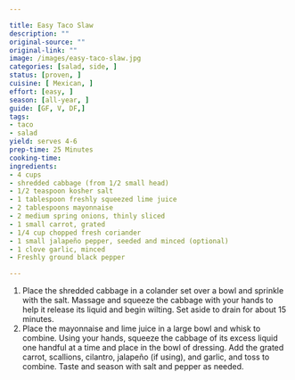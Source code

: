 ```yaml
---

title: Easy Taco Slaw
description: ""
original-source: ""
original-link: ""
image: /images/easy-taco-slaw.jpg
categories: [salad, side, ]
status: [proven, ]
cuisine: [ Mexican, ]
effort: [easy, ]
season: [all-year, ]
guide: [GF, V, DF,]
tags:
- taco
- salad
yield: serves 4-6
prep-time: 25 Minutes
cooking-time:
ingredients:
- 4 cups
- shredded cabbage (from 1/2 small head)
- 1/2 teaspoon kosher salt
- 1 tablespoon freshly squeezed lime juice
- 2 tablespoons mayonnaise
- 2 medium spring onions, thinly sliced
- 1 small carrot, grated
- 1/4 cup chopped fresh coriander
- 1 small jalapeño pepper, seeded and minced (optional)
- 1 clove garlic, minced
- Freshly ground black pepper

---
```


1. Place the shredded cabbage in a colander set over a bowl and sprinkle with the salt. Massage and squeeze the cabbage with your hands to help it release its liquid and begin wilting. Set aside to drain for about 15 minutes.
2. Place the mayonnaise and lime juice in a large bowl and whisk to combine. Using your hands, squeeze the cabbage of its excess liquid one handful at a time and place in the bowl of dressing. Add the grated carrot, scallions, cilantro, jalapeño (if using), and garlic, and toss to combine. Taste and season with salt and pepper as needed.
